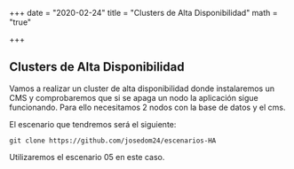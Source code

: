 +++
date = "2020-02-24"
title = "Clusters de Alta Disponibilidad"
math = "true"

+++

## Clusters de Alta Disponibilidad

Vamos a realizar un cluster de alta disponibilidad donde instalaremos un CMS y comprobaremos que si se apaga un nodo la aplicación sigue funcionando.
Para ello necesitamos 2 nodos con la base de datos y el cms.

El escenario que tendremos será el siguiente:

```
git clone https://github.com/josedom24/escenarios-HA
```

Utilizaremos el escenario 05 en este caso.


